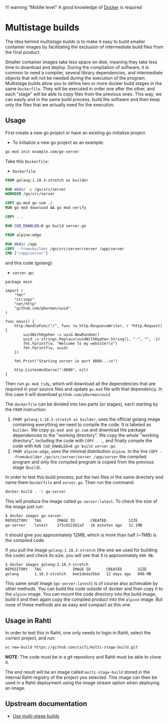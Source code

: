 !!! warning "Middle level"
    A good knowledge of [Docker](https://docs.docker.com/get-started/) is required

# Multistage builds

The idea behind _multistage builds_ is to make it easy to build smaller container images by facilitating the exclusion of intermediate build files from the final product.

Smaller container images take less space on disk, meaning they take less time to download and deploy. During the compilation of software, it is common to need a compiler, several library dependencies, and intermediate objects that will not be needed during the execution of the program. Multistage builds allow you to define two or more docker build stages in the same `Dockerfile`. They will be executed in order one after the other, and each "stage" will be able to copy files from the previous ones. This way, we can easily and in the same build process, build the software and then keep only the files that we actually need for the execution.

## Usage

First create a new go project or have an existing go initialize project.

* To initialize a new go project as an example:

```sh
go mod init example.com/go-server
```

Take this `Dockerfile`:

* `Dockerfile`:

```Dockerfile
FROM golang:1.18.3-stretch as builder

RUN mkdir -p /go/src/server
WORKDIR /go/src/server

COPY go.mod go.sum ./
RUN go mod download && go mod verify 

COPY . .

RUN CGO_ENABLED=0 go build server.go

FROM alpine:edge

RUN mkdir /app
COPY --from=builder /go/src/server/server /app/server
CMD ["/app/server"]
```

and this code (golang):

* `server.go`:

```
package main

import (
    "fmt"
    "strings"
    "net/http"
    "github.com/pborman/uuid"
)

func main() {
    http.HandleFunc("/", func (w http.ResponseWriter, r *http.Request) {
        uuidWithHyphen := uuid.NewRandom()
        uuid := strings.Replace(uuidWithHyphen.String(), "-", "", -1)
        fmt.Fprintf(w, "Welcome to my website!\n")
        fmt.Fprintf(w, uuid)
    })

    fmt.Print("Starting server in port 8080...\n")

    http.ListenAndServe(":8080", nil)
}
```
Then run `go mod tidy`, which will download all the dependencies that are required in your source files and update `go.mod` file with that dependency. In this case it will download `github.com/pborman/uuid`.

The `dockerfile` can be divided into two parts (or stages), each starting by the `FROM` instruction:

1. `FROM golang:1.18.3-stretch as builder`, uses the official golang image containing everything we need to compile the code. It is labeled as `builder`. We copy `go.mod and go.sum` and download the package dependencies to the "working directory". We copy the whole "working directory", including the code with `COPY . .`, and finally compile the code with `RUN CGO_ENABLED=0 go build server.go`.
2. `FROM alpine:edge`, uses the minimal distribution `alpine`. In the line `COPY --from=builder /go/src/server/server /app/server` the compiled program and only the compiled program is copied from the previous stage (`build`).

In order to test this build process, put the two files in the same directory and name them `Dockerfile` and `server.go`. Then run the command:

```sh
docker build . -t go-server
```

This will produce the image called `go-server:latest`. To check the size of the image just run:

```sh
$ docker images go-server
REPOSITORY   TAG       IMAGE ID       CREATED          SIZE
go-server    latest    173c922261a3   16 minutes ago   12.1MB
```

it should give you approximately 12MB, which is more than half (~7MB) is the compiled code.

If you pull the image `golang:1.18.3-stretch` (the one we used for building the code) and check its size, you will see that it is approximately `890 MB`.

```sh
$ docker images golang:1.18.3-stretch
REPOSITORY   TAG              IMAGE ID       CREATED       SIZE
golang       1.18.3-stretch   6ee1deda35bd   12 days ago   890 MB
```

This same small image (`go-server:latest`) is of course also achievable by other methods. You can build the code outside of docker and then copy it to the `alpine` image. You can mount the code directory into the build image, build it and then again copy the compiled product into the `alpine` image. But none of these methods are as easy and compact as this one.

## Usage in Rahti

In order to test this in Rahti, one only needs to login in Rahti, select the correct project, and run:

```sh
oc new-build https://github.com/cscfi/multi-stage-build.git

```

**NOTE**: The code must be in a git repository and Rahti must be able to clone it.

The end result will be an image called `multi-stage-build` stored in the internal Rahti registry of the project you selected. This image can then be used in a Rahti deployment using the image stream option when deploying an image.

## Upstream documentation

* [Use multi-stage builds](https://docs.docker.com/develop/develop-images/multistage-build/)
